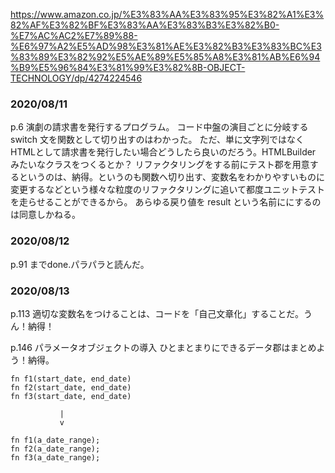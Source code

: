 https://www.amazon.co.jp/%E3%83%AA%E3%83%95%E3%82%A1%E3%82%AF%E3%82%BF%E3%83%AA%E3%83%B3%E3%82%B0-%E7%AC%AC2%E7%89%88-%E6%97%A2%E5%AD%98%E3%81%AE%E3%82%B3%E3%83%BC%E3%83%89%E3%82%92%E5%AE%89%E5%85%A8%E3%81%AB%E6%94%B9%E5%96%84%E3%81%99%E3%82%8B-OBJECT-TECHNOLOGY/dp/4274224546

### 2020/08/11

p.6
演劇の請求書を発行するプログラム。
コード中盤の演目ごとに分岐する switch 文を関数として切り出すのはわかった。
ただ、単に文字列ではなくHTMLとして請求書を発行したい場合どうしたら良いのだろう。HTMLBuilder みたいなクラスをつくるとか？
リファクタリングをする前にテスト郡を用意するというのは、納得。というのも関数へ切り出す、変数名をわかりやすいものに変更するなどという様々な粒度のリファクタリングに追いて都度ユニットテストを走らせることができるから。
あらゆる戻り値を result という名前ににするのは同意しかねる。

### 2020/08/12

p.91 までdone.パラパラと読んだ。

### 2020/08/13

p.113
適切な変数名をつけることは、コードを「自己文章化」することだ。うん！納得！

p.146
パラメータオブジェクトの導入
ひとまとまりにできるデータ郡はまとめよう！納得。

```
fn f1(start_date, end_date)
fn f2(start_date, end_date)
fn f3(start_date, end_date)

           |
           v

fn f1(a_date_range);
fn f2(a_date_range);
fn f3(a_date_range);
```